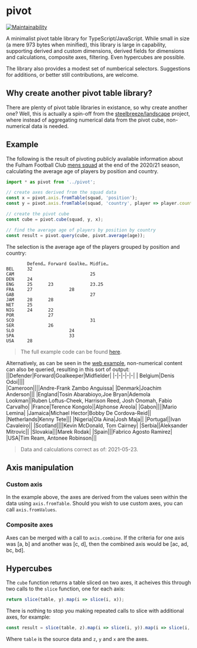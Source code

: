 # pivot
[![Maintainability](https://api.codeclimate.com/v1/badges/d2fd7facda5a61d2b66a/maintainability)](https://codeclimate.com/github/steelbreeze/pivot/maintainability)

A minimalist pivot table library for TypeScript/JavaScript. While small in size (a mere 973 bytes when minified), this library is large in capability, supporting derived and custom dimensions, derived fields for dimensions and calculations, composite axes, filtering. Even hypercubes are possible.

The library also provides a modest set of numberical selectors. Suggestions for additions, or better still contributions, are welcome.

## Why create another pivot table library?
There are plenty of pivot table libraries in existance, so why create another one? Well, this is actually a spin-off from the [steelbreeze/landscape](https://github.com/steelbreeze/landscape) project, where instead of aggregating numerical data from the pivot cube, non-numerical data is needed.

## Example
The following is the result of pivoting publicly available information about the Fulham Football Club [mens squad](https://web.archive.org/web/20210516151437/https://www.fulhamfc.com/teams) at the end of the 2020/21 season, calculating the average age of players by position and country.
```typescript
import * as pivot from '../pivot';

// create axes derived from the squad data
const x = pivot.axis.fromTable(squad, 'position');
const y = pivot.axis.fromTable(squad, 'country', player => player.country.substr(0,3).toUpperCase());

// create the pivot cube
const cube = pivot.cube(squad, y, x);

// find the average age of players by position by country
const result = pivot.query(cube, pivot.average(age));
```
The selection is the average age of the players grouped by position and country:
```
        Defend… Forward Goalke… Midfie…
BEL     32
CAM                             25
DEN     24
ENG     25      23              23.25
FRA     27              28
GAB                             27
JAM     28      28
NET     25
NIG     24      22
POR             27
SCO                             31
SER             26
SLO                     24
SPA                     33
USA     28
```
> The full example code can be found [here](src/example/index.ts).

Alternatively, as can be seen in the [web example](https://steelbreeze.net/pivot), non-numerical content can also be queried, resulting in this sort of output:
||Defender|Forward|Goalkeeper|Midfielder|
|-|-|-|-|-|
| Belgium|Denis Odoi||||			
|Cameroon||||Andre-Frank Zambo Anguissa|
|Denmark|Joachim Anderson|||
|England|Tosin Abarabioyo,Joe Bryan|Ademola Lookman||Ruben Loftus-Cheek, Harrison Reed, Josh Onomah, Fabio Carvalho|
|France|Terence Kongolo||Alphonse Areola|
|Gabon||||Mario Lemina|
|Jamaica|Michael Hector|Bobby De Cordova-Reid||
|Netherlands|Kenny Tete|||
|Nigeria|Ola Aina|Josh Maja||
|Portugal||Ivan Cavaleiro||
|Scotland||||Kevin McDonald, Tom Cairney|
|Serbia||Aleksander Mitrovic||
|Slovakia|||Marek Rodak|
|Spain|||Fabrico Agosto Ramirez|
|USA|Tim Ream, Antonee Robinson|||

> Data and calculations correct as of: 2021-05-23.

## Axis manipulation
### Custom axis
In the example above, the axes are derived from the values seen within the data using ```axis.fromTable```. Should you wish to use custom axes, you can call ```axis.fromValues```.
### Composite axes
Axes can be merged with a call to ```axis.combine```.
If the criteria for one axis was [a, b] and another was [c, d], then the combined axis would be [ac, ad, bc, bd].
## Hypercubes
The ```cube``` function returns a table sliced on two axes, it acheives this through two calls to the ```slice``` function, one for each axis:
```typescript
return slice(table, y).map(i => slice(i, x));
```

There is nothing to stop you making repeated calls to slice with additional axes, for example:
```typescript
const result = slice(table, z).map(i => slice(i, y)).map(i => slice(i, x));
```
Where ```table``` is the source data and ```z```, ```y``` and ```x``` are the axes.
